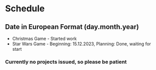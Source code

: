 # Schedule
## Date in European Format (day.month.year)
- Christmas Game - Started work
- Star Wars Game - Beginning: 15.12.2023, Planning: Done, waiting for start

### Currently no projects issued, so please be patient
